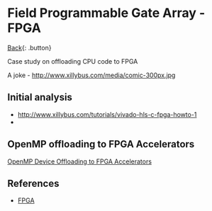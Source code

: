 # Field Programmable Gate Array - FPGA

[Back](../../index.md#hpc){: .button}

Case study on offloading CPU code to FPGA

A joke - http://www.xillybus.com/media/comic-300px.jpg

## Initial analysis

- http://www.xillybus.com/tutorials/vivado-hls-c-fpga-howto-1
- 

## OpenMP offloading to FPGA Accelerators

[OpenMP Device Offloading to FPGA Accelerators](http://asapconference.org/slides/7_5.pdf)

## References

- [FPGA](https://en.wikipedia.org/wiki/Field-programmable_gate_array)
